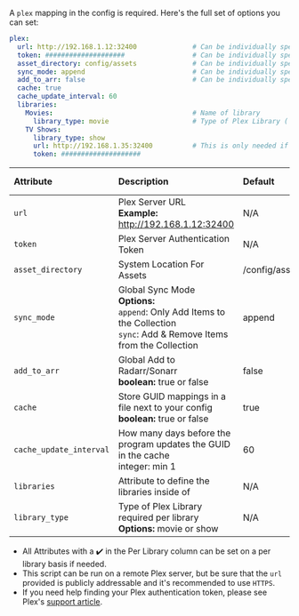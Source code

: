 A `plex` mapping in the config is required. Here's the full set of options you can set:

```yaml
plex:
  url: http://192.168.1.12:32400              # Can be individually specified per library as well
  token: ####################                 # Can be individually specified per library as well
  asset_directory: config/assets              # Can be individually specified per library as well
  sync_mode: append                           # Can be individually specified per library as well
  add_to_arr: false                           # Can be individually specified per library as well
  cache: true                                 
  cache_update_interval: 60
  libraries:
    Movies:                                   # Name of library
      library_type: movie                     # Type of Plex Library ('movie' or 'show')
    TV Shows:
      library_type: show
      url: http://192.168.1.35:32400          # This is only needed if your library is on a different server from your global server 
      token: ####################
```

| Attribute | Description | Default | Required | Per Library |
| :-- | :-- | :-- | :--: | :--: |
| `url` | Plex Server URL<br><strong>Example:</strong> http://192.168.1.12:32400 | N/A | :heavy_check_mark: | :heavy_check_mark: |
| `token` | Plex Server Authentication Token | N/A | :heavy_check_mark: | :heavy_check_mark: |
| `asset_directory` | System Location For Assets | /config/assets | :x: | :heavy_check_mark: |
| `sync_mode` | Global Sync Mode<br><strong>Options:</strong><br>`append`: Only Add Items to the Collection<br>`sync`: Add & Remove Items from the Collection | append | :x: | :heavy_check_mark: |
| `add_to_arr` | Global Add to Radarr/Sonarr<br><strong>boolean:</strong> true or false | false| :x: | :heavy_check_mark: |
| `cache` | Store GUID mappings in a file next to your config<br><strong>boolean:</strong> true or false | true | :x: | :x: |
| `cache_update_interval` | How many days before the program updates the GUID in the cache<br>integer: min 1 | 60 | :x: | :x: |
| `libraries` | Attribute to define the libraries inside of | N/A | :heavy_check_mark: | :x: |
| `library_type` | Type of Plex Library required per library<br><strong>Options:</strong> movie or show | N/A | :heavy_check_mark: | :heavy_check_mark: |

* All Attributes with a :heavy_check_mark: in the Per Library column can be set on a per library basis if needed.
* This script can be run on a remote Plex server, but be sure that the `url` provided is publicly addressable and it's recommended to use `HTTPS`.
* If you need help finding your Plex authentication token, please see Plex's [support article](https://support.plex.tv/articles/204059436-finding-an-authentication-token-x-plex-token/).